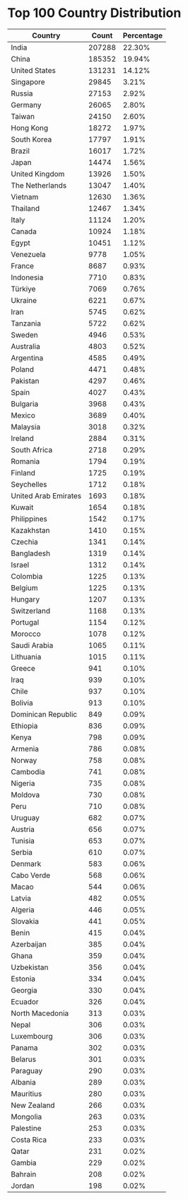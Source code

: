 # Top 100 Country Distribution
| Country | Count | Percentage |
|----|----|----|
| India | 207288 | 22.30% |
| China | 185352 | 19.94% |
| United States | 131231 | 14.12% |
| Singapore | 29845 | 3.21% |
| Russia | 27153 | 2.92% |
| Germany | 26065 | 2.80% |
| Taiwan | 24150 | 2.60% |
| Hong Kong | 18272 | 1.97% |
| South Korea | 17797 | 1.91% |
| Brazil | 16017 | 1.72% |
| Japan | 14474 | 1.56% |
| United Kingdom | 13926 | 1.50% |
| The Netherlands | 13047 | 1.40% |
| Vietnam | 12630 | 1.36% |
| Thailand | 12467 | 1.34% |
| Italy | 11124 | 1.20% |
| Canada | 10924 | 1.18% |
| Egypt | 10451 | 1.12% |
| Venezuela | 9778 | 1.05% |
| France | 8687 | 0.93% |
| Indonesia | 7710 | 0.83% |
| Türkiye | 7069 | 0.76% |
| Ukraine | 6221 | 0.67% |
| Iran | 5745 | 0.62% |
| Tanzania | 5722 | 0.62% |
| Sweden | 4946 | 0.53% |
| Australia | 4803 | 0.52% |
| Argentina | 4585 | 0.49% |
| Poland | 4471 | 0.48% |
| Pakistan | 4297 | 0.46% |
| Spain | 4027 | 0.43% |
| Bulgaria | 3968 | 0.43% |
| Mexico | 3689 | 0.40% |
| Malaysia | 3018 | 0.32% |
| Ireland | 2884 | 0.31% |
| South Africa | 2718 | 0.29% |
| Romania | 1794 | 0.19% |
| Finland | 1725 | 0.19% |
| Seychelles | 1712 | 0.18% |
| United Arab Emirates | 1693 | 0.18% |
| Kuwait | 1654 | 0.18% |
| Philippines | 1542 | 0.17% |
| Kazakhstan | 1410 | 0.15% |
| Czechia | 1341 | 0.14% |
| Bangladesh | 1319 | 0.14% |
| Israel | 1312 | 0.14% |
| Colombia | 1225 | 0.13% |
| Belgium | 1225 | 0.13% |
| Hungary | 1207 | 0.13% |
| Switzerland | 1168 | 0.13% |
| Portugal | 1154 | 0.12% |
| Morocco | 1078 | 0.12% |
| Saudi Arabia | 1065 | 0.11% |
| Lithuania | 1015 | 0.11% |
| Greece | 941 | 0.10% |
| Iraq | 939 | 0.10% |
| Chile | 937 | 0.10% |
| Bolivia | 913 | 0.10% |
| Dominican Republic | 849 | 0.09% |
| Ethiopia | 836 | 0.09% |
| Kenya | 798 | 0.09% |
| Armenia | 786 | 0.08% |
| Norway | 758 | 0.08% |
| Cambodia | 741 | 0.08% |
| Nigeria | 735 | 0.08% |
| Moldova | 730 | 0.08% |
| Peru | 710 | 0.08% |
| Uruguay | 682 | 0.07% |
| Austria | 656 | 0.07% |
| Tunisia | 653 | 0.07% |
| Serbia | 610 | 0.07% |
| Denmark | 583 | 0.06% |
| Cabo Verde | 568 | 0.06% |
| Macao | 544 | 0.06% |
| Latvia | 482 | 0.05% |
| Algeria | 446 | 0.05% |
| Slovakia | 441 | 0.05% |
| Benin | 415 | 0.04% |
| Azerbaijan | 385 | 0.04% |
| Ghana | 359 | 0.04% |
| Uzbekistan | 356 | 0.04% |
| Estonia | 334 | 0.04% |
| Georgia | 330 | 0.04% |
| Ecuador | 326 | 0.04% |
| North Macedonia | 313 | 0.03% |
| Nepal | 306 | 0.03% |
| Luxembourg | 306 | 0.03% |
| Panama | 302 | 0.03% |
| Belarus | 301 | 0.03% |
| Paraguay | 290 | 0.03% |
| Albania | 289 | 0.03% |
| Mauritius | 280 | 0.03% |
| New Zealand | 266 | 0.03% |
| Mongolia | 263 | 0.03% |
| Palestine | 253 | 0.03% |
| Costa Rica | 233 | 0.03% |
| Qatar | 231 | 0.02% |
| Gambia | 229 | 0.02% |
| Bahrain | 208 | 0.02% |
| Jordan | 198 | 0.02% |
